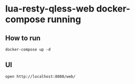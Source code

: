 # lua-resty-qless-web docker-compose running

## How to run

```code
docker-compose up -d
```

## UI

```code
open http://localhost:8080/web/
```
